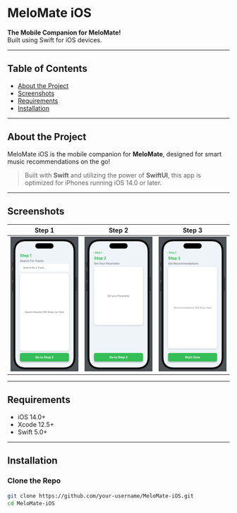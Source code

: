 # MeloMate iOS

**The Mobile Companion for MeloMate!**  
Built using Swift for iOS devices.

---

## Table of Contents

- [About the Project](#about-the-project)
- [Screenshots](#screenshots)
- [Requirements](#requirements)
- [Installation](#installation)

---

## About the Project

MeloMate iOS is the mobile companion for **MeloMate**, designed for smart music recommendations on the go!

> Built with **Swift** and utilizing the power of **SwiftUI**, this app is optimized for iPhones running iOS 14.0 or later.

---

## Screenshots

<!-- Add actual screenshots of your app here -->

| Step 1                    | Step 2                    | Step 3                    |
|----------------------------|----------------------------|----------------------------|
| ![Step 1](MeloMateiOS/Assets/Step1.png) | ![Step 2](MeloMateiOS/Assets/Step2.png) | ![Step 3](MeloMateiOS/Assets/Step3.png) |

---

## Requirements

- iOS 14.0+
- Xcode 12.5+
- Swift 5.0+

---

## Installation

### Clone the Repo

```bash
git clone https://github.com/your-username/MeloMate-iOS.git
cd MeloMate-iOS
